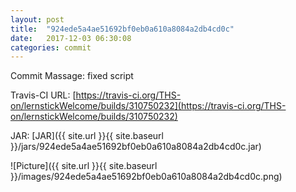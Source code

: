 ```yaml
---
layout: post
title:  "924ede5a4ae51692bf0eb0a610a8084a2db4cd0c"
date:   2017-12-03 06:30:08
categories: commit
---
```


Commit Massage: fixed script  

Travis-CI URL: [https://travis-ci.org/THS-on/lernstickWelcome/builds/310750232](https://travis-ci.org/THS-on/lernstickWelcome/builds/310750232)

JAR: [JAR]({{ site.url }}{{ site.baseurl }}/jars/924ede5a4ae51692bf0eb0a610a8084a2db4cd0c.jar)

![Picture]({{ site.url }}{{ site.baseurl }}/images/924ede5a4ae51692bf0eb0a610a8084a2db4cd0c.png)

